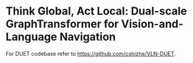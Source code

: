 # Think Global, Act Local: Dual-scale GraphTransformer for Vision-and-Language Navigation

For DUET codebase refer to https://github.com/cshizhe/VLN-DUET.